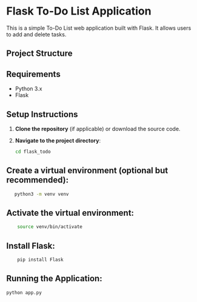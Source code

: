 # Flask To-Do List Application

This is a simple To-Do List web application built with Flask. It allows users to add and delete tasks.

## Project Structure


## Requirements

- Python 3.x
- Flask

## Setup Instructions

1. **Clone the repository** (if applicable) or download the source code.

2. **Navigate to the project directory**:

   ```sh
   cd flask_todo

## Create a virtual environment (optional but recommended):
 ```sh 
    python3 -m venv venv
```

## Activate the virtual environment:

```sh 
    source venv/bin/activate
```
## Install Flask:
```sh
    pip install Flask
```
## Running the Application:
```sh 
python app.py
```



